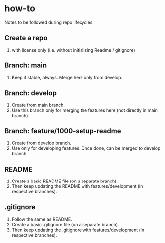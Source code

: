 # how-to
Notes to be followed during repo lifecycles


## Create a repo
  1. with license only (i.e. without initializing Readme / gitignore)

  
## Branch: main
  1. Keep it stable, always. Merge here only from develop.

  
## Branch: develop
  1. Create from main branch.
  2. Use this branch only for merging the features here (not directly in main branch).

  
## Branch: feature/1000-setup-readme
  1. Create from develop branch.
  2. Use only for developing features. Once done, can be merged to develop branch.


## README
  1. Create a basic README file (on a separate branch).
  2. Then keep updating the README with features/development (in respective branches).


## .gitignore
  1. Follow the same as README.
  2. Create a basic .gitignore file (on a separate branch).
  3. Then keep updating the .gitignore with features/development (in respective branches).

